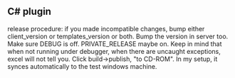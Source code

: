 
## C# plugin

release procedure:
	if you made incompatible changes, bump either client_version or templates_version or both. Bump the version in server too. Make sure DEBUG is off. PRIVATE_RELEASE maybe on. Keep in mind that when not running under debugger, when there are uncaught exceptions, excel will not tell you. Click build->publish, "to CD-ROM". In my setup, it synces automatically to the test windows machine.
